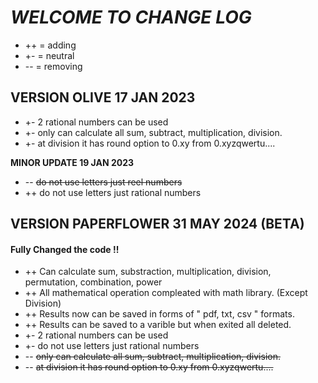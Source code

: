 # **_WELCOME TO CHANGE LOG_**
- ++ = adding
- +- = neutral
- -- = removing


## VERSION OLIVE 17 JAN 2023

- +- 2 rational numbers can be used
- +- only can calculate all sum, subtract, multiplication, division.
- +- at division it has round option to 0.xy from 0.xyzqwertu....

**MINOR UPDATE 19 JAN 2023**
- -- ~~do not use letters just reel numbers~~
- ++ do not use letters just rational numbers

## VERSION PAPERFLOWER 31 MAY 2024 (BETA)
#### Fully Changed the code !!
- ++ Can calculate sum, substraction, multiplication, division, permutation, combination, power
- ++ All mathematical operation compleated with math library. (Except Division)
- ++ Results now can be saved in forms of " pdf, txt, csv " formats.
- ++ Results can be saved to a varible but when exited all deleted.
- +- 2 rational numbers can be used
- +- do not use letters just rational numbers
- -- ~~only can calculate all sum, subtract, multiplication, division.~~
- -- ~~at division it has round option to 0.xy from 0.xyzqwertu....~~